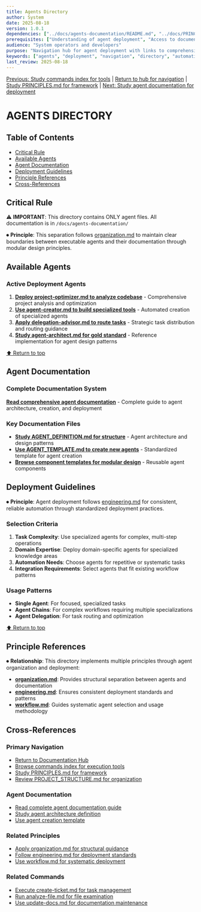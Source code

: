 ```yaml
---
title: Agents Directory
author: System
date: 2025-08-18
version: 1.0.1
dependencies: ["../docs/agents-documentation/README.md", "../docs/PRINCIPLES.md"]
prerequisites: ["Understanding of agent deployment", "Access to documentation system"]
audience: "System operators and developers"
purpose: "Navigation hub for agent deployment with links to comprehensive documentation"
keywords: ["agents", "deployment", "navigation", "directory", "automation"]
last_review: 2025-08-18
---
```


[Previous: Study commands index for tools](../commands/index.md) | [Return to hub for navigation](../docs/index.md) | [Study PRINCIPLES.md for framework](../docs/PRINCIPLES.md) | [Next: Study agent documentation for deployment](../docs/agents-documentation/README.md)

# AGENTS DIRECTORY

## Table of Contents
- [Critical Rule](#critical-rule)
- [Available Agents](#available-agents)
- [Agent Documentation](#agent-documentation)
- [Deployment Guidelines](#deployment-guidelines)
- [Principle References](#principle-references)
- [Cross-References](#cross-references)

## Critical Rule

⚠️ **IMPORTANT**: This directory contains ONLY agent files. All documentation is in `/docs/agents-documentation/`

⏺ **Principle**:  This separation follows [organization.md](../docs/principles/organization.md) to maintain clear boundaries between executable agents and their documentation through modular design principles.

## Available Agents

### Active Deployment Agents
1. **[Deploy project-optimizer.md to analyze codebase](project-optimizer.md)** - Comprehensive project analysis and optimization
2. **[Use agent-creator.md to build specialized tools](agent-creator.md)** - Automated creation of specialized agents 
3. **[Apply delegation-advisor.md to route tasks](delegation-advisor.md)** - Strategic task distribution and routing guidance
4. **[Study agent-architect.md for gold standard](agent-architect.md)** - Reference implementation for agent design patterns

[⬆ Return to top](#agents-directory)

## Agent Documentation

### Complete Documentation System
**[Read comprehensive agent documentation](../docs/agents-documentation/README.md)** - Complete guide to agent architecture, creation, and deployment

### Key Documentation Files
- **[Study AGENT_DEFINITION.md for structure](../docs/agents-documentation/AGENT_DEFINITION.md)** - Agent architecture and design patterns
- **[Use AGENT_TEMPLATE.md to create new agents](../docs/agents-documentation/AGENT_TEMPLATE.md)** - Standardized template for agent creation
- **[Browse component templates for modular design](../docs/agents-documentation/components/COMPONENT_USAGE.md)** - Reusable agent components

## Deployment Guidelines

⏺ **Principle**:  Agent deployment follows [engineering.md](../docs/principles/engineering.md) for consistent, reliable automation through standardized deployment practices.

### Selection Criteria
1. **Task Complexity**: Use specialized agents for complex, multi-step operations
2. **Domain Expertise**: Deploy domain-specific agents for specialized knowledge areas
3. **Automation Needs**: Choose agents for repetitive or systematic tasks
4. **Integration Requirements**: Select agents that fit existing workflow patterns

### Usage Patterns
- **Single Agent**: For focused, specialized tasks
- **Agent Chains**: For complex workflows requiring multiple specializations
- **Agent Delegation**: For task routing and optimization

[⬆ Return to top](#agents-directory)

## Principle References

⏺ **Relationship**: This directory implements multiple principles through agent organization and deployment:
- **[organization.md](../docs/principles/organization.md)**: Provides structural separation between agents and documentation
- **[engineering.md](../docs/principles/engineering.md)**: Ensures consistent deployment standards and patterns
- **[workflow.md](../docs/principles/workflow.md)**: Guides systematic agent selection and usage methodology

## Cross-References

### Primary Navigation
- [Return to Documentation Hub](../docs/index.md)
- [Browse commands index for execution tools](../commands/index.md) 
- [Study PRINCIPLES.md for framework](../docs/PRINCIPLES.md)
- [Review PROJECT_STRUCTURE.md for organization](../PROJECT_STRUCTURE.md)

### Agent Documentation
- [Read complete agent documentation guide](../docs/agents-documentation/README.md)
- [Study agent architecture definition](../docs/agents-documentation/AGENT_DEFINITION.md)
- [Use agent creation template](../docs/agents-documentation/AGENT_TEMPLATE.md)

### Related Principles
- [Apply organization.md for structural guidance](../docs/principles/organization.md)
- [Follow engineering.md for deployment standards](../docs/principles/engineering.md)
- [Use workflow.md for systematic deployment](../docs/principles/workflow.md)

### Related Commands
- [Execute create-ticket.md for task management](../commands/create-ticket.md)
- [Run analyze-file.md for file examination](../commands/analyze-file.md)
- [Use update-docs.md for documentation maintenance](../commands/update-docs.md)

